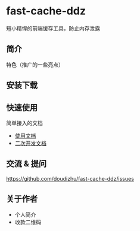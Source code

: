 # fast-cache-ddz

短小精悍的前端缓存工具，防止内存泄露


## 简介

特色（推广的一些亮点）


## 安装下载


## 快速使用

简单接入的文档

- [使用文档](./doc/use/README.md)
- [二次开发文档](./doc/dev/README.md)


## 交流 & 提问

https://github.com/doudizhu/fast-cache-ddz/issues


## 关于作者

- 个人简介
- 收款二维码
